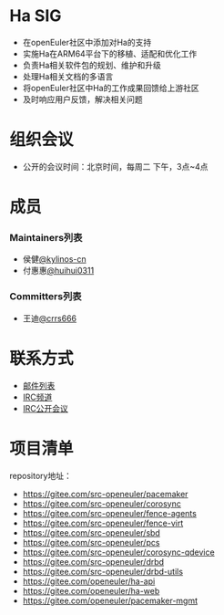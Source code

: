 # Ha SIG

- 在openEuler社区中添加对Ha的支持
- 实施Ha在ARM64平台下的移植、适配和优化工作
- 负责Ha相关软件包的规划、维护和升级
- 处理Ha相关文档的多语言
- 将openEuler社区中Ha的工作成果回馈给上游社区
- 及时响应用户反馈，解决相关问题


# 组织会议

- 公开的会议时间：北京时间，每周二 下午，3点~4点


# 成员

### Maintainers列表
- 侯健[@kylinos-cn](https://gitee.com/kylinos-cn)
- 付惠惠[@huihui0311](https://gitee.com/huihui0311)

### Committers列表
- 王迪[@crrs666](https://gitee.com/crrs666)


# 联系方式

- [邮件列表](dev@openeuler.org)
- [IRC频道](#openeuler-dev)
- [IRC公开会议](#openeuler-meeting)


# 项目清单

repository地址：

- https://gitee.com/src-openeuler/pacemaker
- https://gitee.com/src-openeuler/corosync
- https://gitee.com/src-openeuler/fence-agents
- https://gitee.com/src-openeuler/fence-virt
- https://gitee.com/src-openeuler/sbd
- https://gitee.com/src-openeuler/pcs
- https://gitee.com/src-openeuler/corosync-qdevice
- https://gitee.com/src-openeuler/drbd
- https://gitee.com/src-openeuler/drbd-utils
- https://gitee.com/openeuler/ha-api
- https://gitee.com/openeuler/ha-web
- https://gitee.com/openeuler/pacemaker-mgmt

